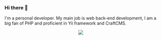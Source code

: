 ### Hi there 👋

I'm a personal developer. My main job is web back-end development, I am a big fan of PHP and proficient in Yii framework and CraftCMS.

<div align="center"><img src="https://github-readme-stats.vercel.app/api?username=panlatent&show_icons=true&count_private=true" /></div>
